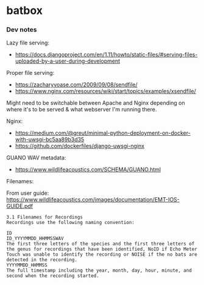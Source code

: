 # batbox
### Dev notes

Lazy file serving: 
 - https://docs.djangoproject.com/en/1.11/howto/static-files/#serving-files-uploaded-by-a-user-during-development

Proper file serving: 
 - https://zacharyvoase.com/2009/09/08/sendfile/
 - https://www.nginx.com/resources/wiki/start/topics/examples/xsendfile/
 
Might need to be switchable between Apache and Nginx depending on where it's to be served & what webserver I'm running there.

Nginx: 
 - https://medium.com/@greut/minimal-python-deployment-on-docker-with-uwsgi-bc5aa89b3d35
 - https://github.com/dockerfiles/django-uwsgi-nginx
 
GUANO WAV metadata:
 - https://www.wildlifeacoustics.com/SCHEMA/GUANO.html 
 
Filenames:

From user guide: https://www.wildlifeacoustics.com/images/documentation/EMT-IOS-GUIDE.pdf
    
    3.1 Filenames for Recordings
    Recordings use the following naming convention:
      
    ID
    ID_YYYYMMDD_HHMMSSWAV
    The first three letters of the species and the first three letters of the genus for recordings that have been identified, NoID if Echo Meter Touch was unable to identify the recording or NOISE if the no bats are detected in the recording.
    YYYYMMDD_HHMMSS
    The full timestamp including the year, month, day, hour, minute, and second when the recording started.
     
     